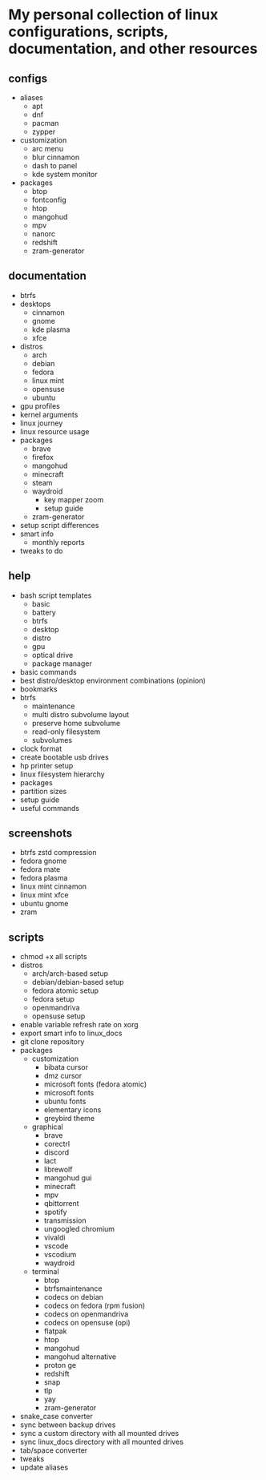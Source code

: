 # My personal collection of linux configurations, scripts, documentation, and other resources 

## configs

- aliases
    - apt
    - dnf
    - pacman
    - zypper
- customization 
    - arc menu
    - blur cinnamon
    - dash to panel
    - kde system monitor
- packages
    - btop
    - fontconfig
    - htop
    - mangohud
    - mpv
    - nanorc
    - redshift
    - zram-generator
    
## documentation

- btrfs
- desktops
    - cinnamon
    - gnome
    - kde plasma
    - xfce
- distros
    - arch
    - debian
    - fedora
    - linux mint
    - opensuse
    - ubuntu
- gpu profiles
- kernel arguments
- linux journey
- linux resource usage
- packages
    - brave
    - firefox
    - mangohud
    - minecraft
    - steam
    - waydroid
        - key mapper zoom
        - setup guide
    - zram-generator
- setup script differences
- smart info
    - monthly reports
- tweaks to do

## help

- bash script templates
    - basic
    - battery
    - btrfs
    - desktop
    - distro
    - gpu
    - optical drive
    - package manager
- basic commands
- best distro/desktop environment combinations (opinion)
- bookmarks
- btrfs
    - maintenance
    - multi distro subvolume layout
    - preserve home subvolume 
    - read-only filesystem
    - subvolumes
- clock format
- create bootable usb drives
- hp printer setup
- linux filesystem hierarchy
- packages
- partition sizes
- setup guide
- useful commands

## screenshots

- btrfs zstd compression
- fedora gnome
- fedora mate
- fedora plasma
- linux mint cinnamon
- linux mint xfce
- ubuntu gnome
- zram

## scripts

- chmod +x all scripts
- distros
    - arch/arch-based setup 
    - debian/debian-based setup 
    - fedora atomic setup
    - fedora setup
    - openmandriva
    - opensuse setup
- enable variable refresh rate on xorg
- export smart info to linux_docs
- git clone repository
- packages
    - customization
        - bibata cursor
        - dmz cursor
        - microsoft fonts (fedora atomic)
        - microsoft fonts
        - ubuntu fonts
        - elementary icons
        - greybird theme
    - graphical
        - brave
        - corectrl
        - discord
        - lact
        - librewolf
        - mangohud gui
        - minecraft
        - mpv
        - qbittorrent
        - spotify
        - transmission
        - ungoogled chromium
        - vivaldi
        - vscode
        - vscodium
        - waydroid
    - terminal
        - btop
        - btrfsmaintenance
        - codecs on debian
        - codecs on fedora (rpm fusion)
        - codecs on openmandriva
        - codecs on opensuse (opi)
        - flatpak
        - htop
        - mangohud
        - mangohud alternative
        - proton ge
        - redshift
        - snap
        - tlp
        - yay
        - zram-generator
- snake_case converter
- sync between backup drives
- sync a custom directory with all mounted drives
- sync linux_docs directory with all mounted drives
- tab/space converter
- tweaks
- update aliases

